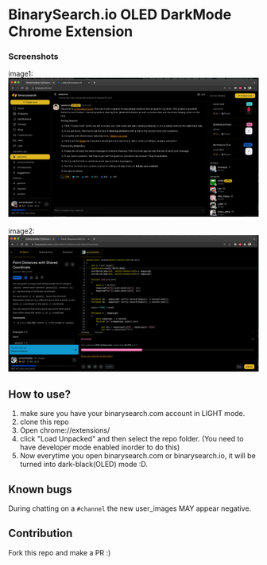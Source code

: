 # BinarySearch.io OLED DarkMode Chrome Extension

### Screenshots
<div>
image1:
<img src="./assest/img1.png">
</div>
<br>
<div>
image2:
<img src="./assest/img2.png">
</div>


## How to use?
1. make sure you have your binarysearch.com account in LIGHT mode.
2. clone this repo
3. Open chrome://extensions/
4. click "Load Unpacked" and then select the repo folder. (You need to have developer mode enabled inorder to do this)
5. Now everytime you open binarysearch.com or binarysearch.io, it will be turned into dark-black(OLED) mode :D.


## Known bugs
During chatting on a `#channel` the new user_images MAY appear negative.

## Contribution
Fork this repo and make a PR :)
